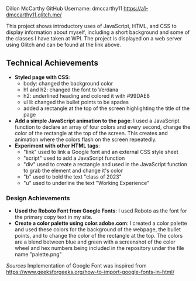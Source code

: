 Dillon McCarthy
GitHub Username: dmccarthy11
https://a1-dmccarthy11.glitch.me/

This project shows introductory uses of JavaScript, HTML, and CSS to display information about myself, including a short background and some of the classes I have taken at WPI.  The project is displayed on a web server using Glitch and can be found at the link above.

## Technical Achievements
- **Styled page with CSS**:
    - body: changed the background color
    - h1 and h2: changed the font to Verdana
    - h2: underlined heading and colored it with #99DAE8
    - ul li: changed the bullet points to be spades
    - added a rectangle at the top of the screen highlighting the title of the page
- **Add a simple JavaScript animation to the page**: I used a JavaScript function to declare an array of four colors and every second, change the color of the rectangle at the top of the screen. This creates and animation where the colors flash on the screen repeatedly.
- **Experiment with other HTML tags**:
    - "link" used to link a Google font and an external CSS style sheet
    - "script" used to add a JavaScript function
    - "div" used to create a rectangle and used in the JavaScript function to grab the element and change it's color
    - "b" used to bold the text "class of 2023"
    - "u" used to underline the text "Working Experience"

### Design Achievements
- **Used the Roboto Font from Google Fonts**: I used Roboto as the font for the primary copy text in my site.
- **Create a color palette using color.adobe.com**: I created a color palette and used these colors for the background of the webpage, the bullet points, and to change the color of the rectangle at the top. The colors are a blend between blue and green with a screenshot of the color wheel and hex numbers being included in the repository under the file name "palette.png"

*Sources*
Implementation of Google Font was inspired from https://www.geeksforgeeks.org/how-to-import-google-fonts-in-html/
